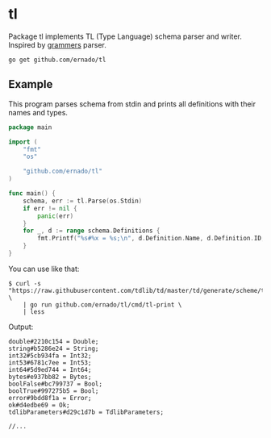 # tl

Package tl implements TL (Type Language) schema parser and writer.
Inspired by [grammers](https://github.com/Lonami/grammers) parser.

```console
go get github.com/ernado/tl
```

## Example

This program parses schema from stdin and prints all definitions with their
names and types.

```go
package main

import (
	"fmt"
	"os"

	"github.com/ernado/tl"
)

func main() {
	schema, err := tl.Parse(os.Stdin)
	if err != nil {
		panic(err)
	}
	for _, d := range schema.Definitions {
		fmt.Printf("%s#%x = %s;\n", d.Definition.Name, d.Definition.ID, d.Definition.Type)
	}
}
```

You can use like that:
```console
$ curl -s "https://raw.githubusercontent.com/tdlib/td/master/td/generate/scheme/td_api.tl" \
    | go run github.com/ernado/tl/cmd/tl-print \
    | less
```

Output:
```tl
double#2210c154 = Double;
string#b5286e24 = String;
int32#5cb934fa = Int32;
int53#6781c7ee = Int53;
int64#5d9ed744 = Int64;
bytes#e937bb82 = Bytes;
boolFalse#bc799737 = Bool;
boolTrue#997275b5 = Bool;
error#9bdd8f1a = Error;
ok#d4edbe69 = Ok;
tdlibParameters#d29c1d7b = TdlibParameters;

//...
```
